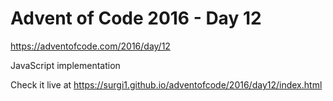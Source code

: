 # Advent of Code 2016 - Day 12

https://adventofcode.com/2016/day/12

JavaScript implementation

Check it live at https://surgi1.github.io/adventofcode/2016/day12/index.html